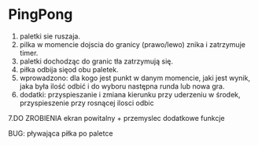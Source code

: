 # PingPong
1. paletki sie ruszaja. 
2. pilka w momencie dojscia do granicy (prawo/lewo) znika i zatrzymuje timer. 
3. paletki dochodząc do granic tła zatrzymują się. 
4. piłka odbija sięod obu paletek.
5. wprowadzono: dla kogo jest punkt w danym momencie, jaki jest wynik, jaka była ilość odbić i do wyboru następna runda lub nowa gra.
6. dodatki: przyspieszanie i zmiana kierunku przy uderzeniu w środek, przyspieszenie przy rosnącej ilosci odbic 

7.DO ZROBIENIA  ekran powitalny + przemyslec dodatkowe funkcje

BUG: pływająca piłka po paletce
